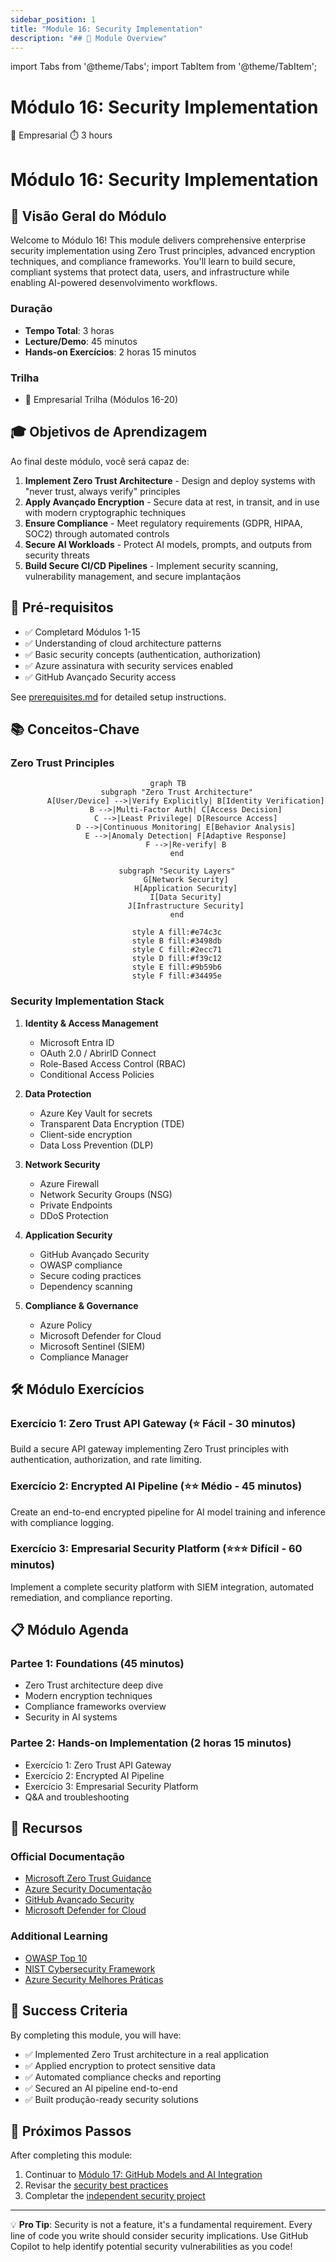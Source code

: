 ```yaml
---
sidebar_position: 1
title: "Module 16: Security Implementation"
description: "## 🎯 Module Overview"
---
```


import Tabs from '@theme/Tabs';
import TabItem from '@theme/TabItem';

# Módulo 16: Security Implementation

<div className="module-header">
  <div className="module-info">
    <span className="difficulty-badge enterprise">🔴 Empresarial</span>
    <span className="duration-badge">⏱️ 3 hours</span>
  </div>
</div>

# Módulo 16: Security Implementation

## 🎯 Visão Geral do Módulo

Welcome to Módulo 16! This module delivers comprehensive enterprise security implementation using Zero Trust principles, advanced encryption techniques, and compliance frameworks. You'll learn to build secure, compliant systems that protect data, users, and infrastructure while enabling AI-powered desenvolvimento workflows.

### Duração
- **Tempo Total**: 3 horas
- **Lecture/Demo**: 45 minutos
- **Hands-on Exercícios**: 2 horas 15 minutos

### Trilha
- 🔴 Empresarial Trilha (Módulos 16-20)

## 🎓 Objetivos de Aprendizagem

Ao final deste módulo, você será capaz de:

1. **Implement Zero Trust Architecture** - Design and deploy systems with "never trust, always verify" principles
2. **Apply Avançado Encryption** - Secure data at rest, in transit, and in use with modern cryptographic techniques
3. **Ensure Compliance** - Meet regulatory requirements (GDPR, HIPAA, SOC2) through automated controls
4. **Secure AI Workloads** - Protect AI models, prompts, and outputs from security threats
5. **Build Secure CI/CD Pipelines** - Implement security scanning, vulnerability management, and secure implantaçãos

## 🔧 Pré-requisitos

- ✅ Completard Módulos 1-15
- ✅ Understanding of cloud architecture patterns
- ✅ Basic security concepts (authentication, authorization)
- ✅ Azure assinatura with security services enabled
- ✅ GitHub Avançado Security access

See [prerequisites.md](prerequisites.md) for detailed setup instructions.

## 📚 Conceitos-Chave

### Zero Trust Principles

<div align="center">

```mermaid
graph TB
    subgraph "Zero Trust Architecture"
        A[User/Device] -->|Verify Explicitly| B[Identity Verification]
        B -->|Multi-Factor Auth| C[Access Decision]
        C -->|Least Privilege| D[Resource Access]
        D -->|Continuous Monitoring| E[Behavior Analysis]
        E -->|Anomaly Detection| F[Adaptive Response]
        F -->|Re-verify| B
    end
    
    subgraph "Security Layers"
        G[Network Security]
        H[Application Security]
        I[Data Security]
        J[Infrastructure Security]
    end
    
    style A fill:#e74c3c
    style B fill:#3498db
    style C fill:#2ecc71
    style D fill:#f39c12
    style E fill:#9b59b6
    style F fill:#34495e
```

</div>

### Security Implementation Stack

1. **Identity & Access Management**
   - Microsoft Entra ID
   - OAuth 2.0 / AbrirID Connect
   - Role-Based Access Control (RBAC)
   - Conditional Access Policies

2. **Data Protection**
   - Azure Key Vault for secrets
   - Transparent Data Encryption (TDE)
   - Client-side encryption
   - Data Loss Prevention (DLP)

3. **Network Security**
   - Azure Firewall
   - Network Security Groups (NSG)
   - Private Endpoints
   - DDoS Protection

4. **Application Security**
   - GitHub Avançado Security
   - OWASP compliance
   - Secure coding practices
   - Dependency scanning

5. **Compliance & Governance**
   - Azure Policy
   - Microsoft Defender for Cloud
   - Microsoft Sentinel (SIEM)
   - Compliance Manager

## 🛠️ Módulo Exercícios

### Exercício 1: Zero Trust API Gateway (⭐ Fácil - 30 minutos)
Build a secure API gateway implementing Zero Trust principles with authentication, authorization, and rate limiting.

### Exercício 2: Encrypted AI Pipeline (⭐⭐ Médio - 45 minutos)
Create an end-to-end encrypted pipeline for AI model training and inference with compliance logging.

### Exercício 3: Empresarial Security Platform (⭐⭐⭐ Difícil - 60 minutos)
Implement a complete security platform with SIEM integration, automated remediation, and compliance reporting.

## 📋 Módulo Agenda

### Partee 1: Foundations (45 minutos)
- Zero Trust architecture deep dive
- Modern encryption techniques
- Compliance frameworks overview
- Security in AI systems

### Partee 2: Hands-on Implementation (2 horas 15 minutos)
- Exercício 1: Zero Trust API Gateway
- Exercício 2: Encrypted AI Pipeline
- Exercício 3: Empresarial Security Platform
- Q&A and troubleshooting

## 🔗 Recursos

### Official Documentação
- [Microsoft Zero Trust Guidance](https://learn.microsoft.com/security/zero-trust/)
- [Azure Security Documentação](https://learn.microsoft.com/azure/security/)
- [GitHub Avançado Security](https://docs.github.com/en/get-started/learning-about-github/about-github-advanced-security)
- [Microsoft Defender for Cloud](https://learn.microsoft.com/azure/defender-for-cloud/)

### Additional Learning
- [OWASP Top 10](https://owasp.org/www-project-top-ten/)
- [NIST Cybersecurity Framework](https://www.nist.gov/cyberframework)
- [Azure Security Melhores Práticas](https://learn.microsoft.com/azure/security/fundamentals/best-practices-and-patterns)

## 🎯 Success Criteria

By completing this module, you will have:
- ✅ Implemented Zero Trust architecture in a real application
- ✅ Applied encryption to protect sensitive data
- ✅ Automated compliance checks and reporting
- ✅ Secured an AI pipeline end-to-end
- ✅ Built produção-ready security solutions

## 🚀 Próximos Passos

After completing this module:
1. Continuar to [Módulo 17: GitHub Models and AI Integration](../module-17-github-models)
2. Revisar the [security best practices](best-practices.md)
3. Completar the [independent security project](project/README.md)

---

💡 **Pro Tip**: Security is not a feature, it's a fundamental requirement. Every line of code you write should consider security implications. Use GitHub Copilot to help identify potential security vulnerabilities as you code!